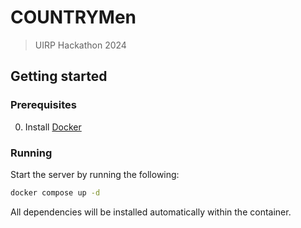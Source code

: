# COUNTRYMen

> UIRP Hackathon 2024

## Getting started

### Prerequisites

0. Install [Docker](https://docs.docker.com/engine/install/)

### Running

Start the server by running the following:

```bash
docker compose up -d
```

All dependencies will be installed automatically within the container.
